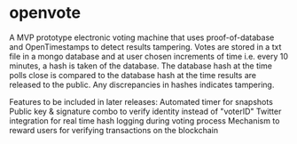 # openvote
A MVP prototype electronic voting machine that uses proof-of-database and OpenTimestamps to detect results tampering. Votes are stored in a txt file in a mongo database and at user chosen increments of time i.e. every 10 minutes, a hash is taken of the database. The database hash at the time polls close is compared to the database hash at the time results are released to the public. Any discrepancies in hashes indicates tampering. 

Features to be included in later releases:
Automated timer for snapshots
Public key & signature combo to verify identity instead of "voterID"
Twitter integration for real time hash logging during voting process 
Mechanism to reward users for verifying transactions on the blockchain 
